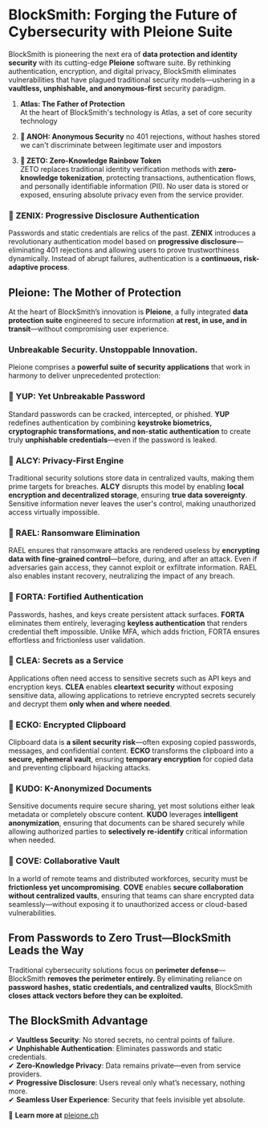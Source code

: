 # **BlockSmith: Forging the Future of Cybersecurity with Pleione Suite**

BlockSmith is pioneering the next era of **data protection and identity security** with its cutting-edge **Pleione** software suite. By rethinking authentication, encryption, and digital privacy, BlockSmith eliminates vulnerabilities that have plagued traditional security models—ushering in a **vaultless, unphishable, and anonymous-first** security paradigm.  

1. **Atlas: The Father of Protection**  
At the heart of BlockSmith's technology is Atlas, a set of core security technology

2. **🔹 ANOH: Anonymous Security**
no 401 rejections, without hashes stored we can't discriminate between legitimate user and impostors

3. **🔹 ZETO: Zero-Knowledge Rainbow Token**  
ZETO replaces traditional identity verification methods with **zero-knowledge tokenization**, protecting transactions, authentication flows, and personally identifiable information (PII). No user data is stored or exposed, ensuring absolute privacy even from the service provider.  

### **🔹 ZENIX: Progressive Disclosure Authentication**  
Passwords and static credentials are relics of the past. **ZENIX** introduces a revolutionary authentication model based on **progressive disclosure**—eliminating 401 rejections and allowing users to prove trustworthiness dynamically. Instead of abrupt failures, authentication is a **continuous, risk-adaptive process**.  

## **Pleione: The Mother of Protection**  
At the heart of BlockSmith’s innovation is **Pleione**, a fully integrated **data protection suite** engineered to secure information **at rest, in use, and in transit**—without compromising user experience.  

### **Unbreakable Security. Unstoppable Innovation.**  
Pleione comprises a **powerful suite of security applications** that work in harmony to deliver unprecedented protection:  

### **🔹 YUP: Yet Unbreakable Password**  
Standard passwords can be cracked, intercepted, or phished. **YUP** redefines authentication by combining **keystroke biometrics, cryptographic transformations, and non-static authentication** to create truly **unphishable credentials**—even if the password is leaked.  

### **🔹 ALCY: Privacy-First Engine**  
Traditional security solutions store data in centralized vaults, making them prime targets for breaches. **ALCY** disrupts this model by enabling **local encryption and decentralized storage**, ensuring **true data sovereignty**. Sensitive information never leaves the user's control, making unauthorized access virtually impossible.  


### **🔹 RAEL: Ransomware Elimination**  
RAEL ensures that ransomware attacks are rendered useless by **encrypting data with fine-grained control**—before, during, and after an attack. Even if adversaries gain access, they cannot exploit or exfiltrate information. RAEL also enables instant recovery, neutralizing the impact of any breach.  


### **🔹 FORTA: Fortified Authentication**  
Passwords, hashes, and keys create persistent attack surfaces. **FORTA** eliminates them entirely, leveraging **keyless authentication** that renders credential theft impossible. Unlike MFA, which adds friction, FORTA ensures effortless and frictionless user validation.  

### **🔹 CLEA: Secrets as a Service**  
Applications often need access to sensitive secrets such as API keys and encryption keys. **CLEA** enables **cleartext security** without exposing sensitive data, allowing applications to retrieve encrypted secrets securely and decrypt them **only when and where needed**.  

### **🔹 ECKO: Encrypted Clipboard**  
Clipboard data is **a silent security risk**—often exposing copied passwords, messages, and confidential content. **ECKO** transforms the clipboard into a **secure, ephemeral vault**, ensuring **temporary encryption** for copied data and preventing clipboard hijacking attacks.  

### **🔹 KUDO: K-Anonymized Documents**  
Sensitive documents require secure sharing, yet most solutions either leak metadata or completely obscure content. **KUDO** leverages **intelligent anonymization**, ensuring that documents can be shared securely while allowing authorized parties to **selectively re-identify** critical information when needed.  

### **🔹 COVE: Collaborative Vault**  
In a world of remote teams and distributed workforces, security must be **frictionless yet uncompromising**. **COVE** enables **secure collaboration without centralized vaults**, ensuring that teams can share encrypted data seamlessly—without exposing it to unauthorized access or cloud-based vulnerabilities.  

## **From Passwords to Zero Trust—BlockSmith Leads the Way**  
Traditional cybersecurity solutions focus on **perimeter defense**—BlockSmith **removes the perimeter entirely.** By eliminating reliance on **password hashes, static credentials, and centralized vaults**, BlockSmith **closes attack vectors before they can be exploited.**  

## **The BlockSmith Advantage**  
✔ **Vaultless Security**: No stored secrets, no central points of failure.  
✔ **Unphishable Authentication**: Eliminates passwords and static credentials.  
✔ **Zero-Knowledge Privacy**: Data remains private—even from service providers.  
✔ **Progressive Disclosure**: Users reveal only what’s necessary, nothing more.  
✔ **Seamless User Experience**: Security that feels invisible yet absolute.  

🔗 **Learn more at** [pleione.ch](https://pleione.ch/)  

